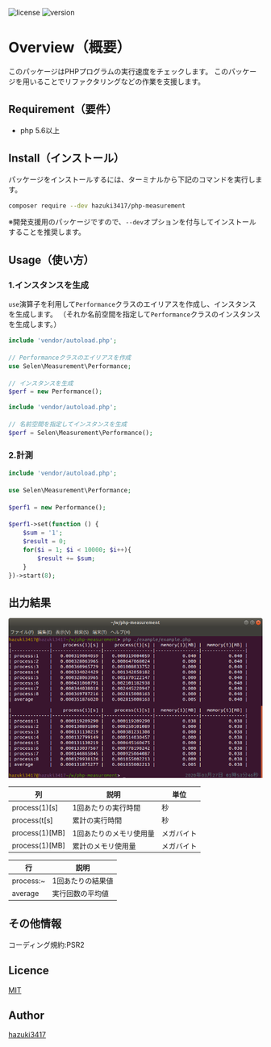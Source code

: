 
![license](https://img.shields.io/github/license/hazuki3417/php-measurement) ![version](https://img.shields.io/packagist/php-v/hazuki3417/php-measurement)

# Overview（概要）

このパッケージはPHPプログラムの実行速度をチェックします。
このパッケージを用いることでリファクタリングなどの作業を支援します。

## Requirement（要件）
 - php 5.6以上
 

## Install（インストール）

パッケージをインストールするには、ターミナルから下記のコマンドを実行します。

```sh
composer require --dev hazuki3417/php-measurement
```

※開発支援用のパッケージですので、`--dev`オプションを付与してインストールすることを推奨します。


## Usage（使い方）

### 1.インスタンスを生成
`use`演算子を利用して`Performance`クラスのエイリアスを作成し、インスタンスを生成します。
（それか名前空間を指定して`Performance`クラスのインスタンスを生成します。）

```php
include 'vendor/autoload.php';

// Performanceクラスのエイリアスを作成
use Selen\Measurement\Performance;

// インスタンスを生成
$perf = new Performance();

```

```php
include 'vendor/autoload.php';

// 名前空間を指定してインスタンスを生成
$perf = Selen\Measurement\Performance();

```

### 2.計測

```php
include 'vendor/autoload.php';

use Selen\Measurement\Performance;

$perf1 = new Performance();

$perf1->set(function () {
    $sum = '1';
    $result = 0;
    for($i = 1; $i < 10000; $i++){
        $result += $sum;
    }
})->start(8);
```


## 出力結果

![performance](docs/images/performance.png)


|列|説明|単位|
|---|---|---|
|process(1)[s]|1回あたりの実行時間|秒|
|process(t[s]|累計の実行時間|秒||
|process(1)[MB]|1回あたりのメモリ使用量|メガバイト|
|process(1)[MB]|累計のメモリ使用量|メガバイト|

|行|説明|
|---|---|
|process:~|1回あたりの結果値|
|average|実行回数の平均値|

## その他情報

コーディング規約:PSR2


## Licence
[MIT](https://github.com/hazuki3417/php-measurement/blob/master/LICENSE)

## Author

[hazuki3417](https://github.com/hazuki3417)
